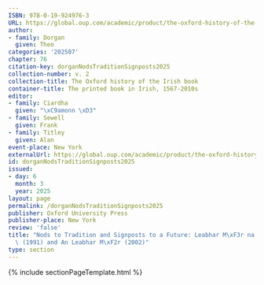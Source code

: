 ```yaml
---
ISBN: 978-0-19-924976-3
URL: https://global.oup.com/academic/product/the-oxford-history-of-the-irish-book-volume-ii-9780199249763?cc=ge&lang=3n#
author:
- family: Dorgan
  given: Theo
categories: '202507'
chapter: 76
citation-key: dorganNodsTraditionSignposts2025
collection-number: v. 2
collection-title: The Oxford history of the Irish book
container-title: The printed book in Irish, 1567-2010s
editor:
- family: Ciardha
  given: "\xC9amonn \xD3"
- family: Sewell
  given: Frank
- family: Titley
  given: Alan
event-place: New York
externalUrl: https://global.oup.com/academic/product/the-oxford-history-of-the-irish-book-volume-ii-9780199249763?cc=ge&lang=3n#
id: dorganNodsTraditionSignposts2025
issued:
- day: 6
  month: 3
  year: 2025
layout: page
permalink: /dorganNodsTraditionSignposts2025
publisher: Oxford University Press
publisher-place: New York
review: 'false'
title: "Nods to Tradition and Signposts to a Future: Leabhar M\xF3r na h\xC9ireann\
  \ (1991) and An Leabhar M\xF2r (2002)"
type: section
---
```

{% include sectionPageTemplate.html %}